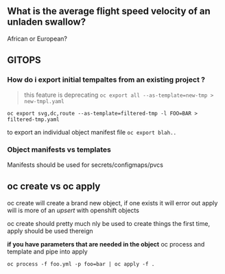 ## What is the average flight speed velocity of an unladen swallow?

African or European?

## GITOPS

### How do i export initial tempaltes from an existing project ?

> this feature is deprecating
`oc export all --as-template=new-tmp > new-tmpl.yaml`

`oc export svg,dc,route --as-template=filtered-tmp -l FOO=BAR > filtered-tmp.yaml`

to export an individual object manifest file
`oc export blah..`


### Object manifests vs templates

Manifests should be used for secrets/configmaps/pvcs 


## oc create vs oc apply

oc create will create a brand new object, if one exists it will error out
apply will is more of an _upsert_ with openshift objects

oc create should pretty much nly be used to create things the first time, apply should be used thereign


__if you have parameters that are needed in the object__ oc process and template and pipe into apply

`oc process -f foo.yml -p foo=bar | oc apply -f .`